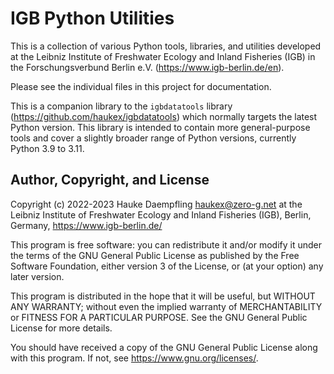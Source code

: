 IGB Python Utilities
====================

This is a collection of various Python tools, libraries, and utilities
developed at the Leibniz Institute of Freshwater Ecology and Inland Fisheries
(IGB) in the Forschungsverbund Berlin e.V. (<https://www.igb-berlin.de/en>).

Please see the individual files in this project for documentation.

This is a companion library to the `igbdatatools` library
(<https://github.com/haukex/igbdatatools>) which normally targets the latest
Python version.
This library is intended to contain more general-purpose tools and
cover a slightly broader range of Python versions, currently Python 3.9 to 3.11.


Author, Copyright, and License
------------------------------

Copyright (c) 2022-2023 Hauke Daempfling <haukex@zero-g.net>
at the Leibniz Institute of Freshwater Ecology and Inland Fisheries (IGB),
Berlin, Germany, <https://www.igb-berlin.de/>

This program is free software: you can redistribute it and/or modify
it under the terms of the GNU General Public License as published by
the Free Software Foundation, either version 3 of the License, or
(at your option) any later version.

This program is distributed in the hope that it will be useful,
but WITHOUT ANY WARRANTY; without even the implied warranty of
MERCHANTABILITY or FITNESS FOR A PARTICULAR PURPOSE. See the
GNU General Public License for more details.

You should have received a copy of the GNU General Public License
along with this program. If not, see <https://www.gnu.org/licenses/>.
